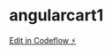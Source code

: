 # angularcart1

[Edit in Codeflow ⚡️](https://stackblitz.com/~/github.com/secretmedellin/angularcart1)
